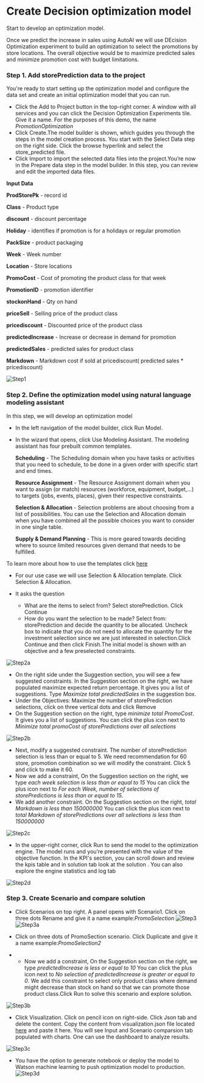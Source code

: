 # Create Decision optimization model

 Start to develop an optimization model.

 Once we predict the increase in sales using AutoAI we will use DEcision Optimization experiment to build an optimization to select the promotions by store locations. The overall objective would be to maximize predicted sales and minimize promotion cost with budget limitations.

### Step 1. Add storePrediction data to the project

You're ready to start setting up the optimization model and configure the data set and create an initial optimization model that you can run.

- Click the Add to Project button in the top-right corner. A window with all services and you can click the Decision Optimization Experiments tile. Give it a name. For the purposes of this demo, the name *PromotionOptimization*
- Click Create.The model builder is shown, which guides you through the steps in the model creation process. You start with the Select Data step on the right side. Click the browse hyperlink and select the store_predicted file.
- Click Import to import the selected data files into the project.You’re now in the Prepare data step in the model builder. In this step, you can review and edit the imported data files.

__Input Data__

**ProdStorePk**	- record id

**Class**	- Product type

**discount** - discount percentage

**Holiday**	- identifies if promotion is for a holidays or regular promotion

**PackSize** - product packaging

**Week** - Week number

**Location** - Store locations

**PromoCost** - Cost of promoting the product class for that week

**PromotionID** - promotion identifier

**stockonHand** - Qty on hand

**priceSell** - Selling price of the product class

**pricediscount** - Discounted price of the product class

**predictedIncrease** - Increase or decrease in demand for promotion

**predictedSales** - predicted sales for product class

**Markdown** - Markdown cost if sold at pricediscount( predicted sales * pricediscount)

![Step1](../images/Tutorial2-Step1.gif)

### Step 2. Define the optimization model using natural language modeling assistant
In this step, we will develop an optimization model

- In the left navigation of the model builder, click Run Model.
- In the wizard that opens, click Use Modeling Assistant. The modeling assistant has four prebuilt common templates.

  **Scheduling** - The Scheduling domain when you have tasks or activities that you need to schedule, to be done in a given order with specific start and end times.

  **Resource Assignment** -  The Resource Assignment domain when you want to assign (or match) resources (workforce, equipment, budget,...) to targets (jobs, events, places), given their respective constraints.

  **Selection & Allocation** - Selection problems are about choosing from a list of possibilities. You can use the Selection and Allocation domain when you have combined all the possible choices you want to consider in one single table.

  **Supply & Demand Planning** - This is more geared towards deciding where to source limited resources given demand that needs to be fulfilled.

To learn more about how to use the templates click [here](https://www.ibm.com/support/producthub/icpdata/docs/content/SSQNUZ_current/do/DODS_Mdl_Assist/mdl_asst_domains.html)
- For our use case we will use Selection & Allocation template. Click Selection & Allocation.
- It asks the question

  * What are the items to select from? Select storePrediction. Click Continue
  * How do you want the selection to be made? Select from: storePrediction and decide the quantity to be allocated. Uncheck box to indicate that you do not need to allocate the quantity for the investment selection since we are just interested in selection.Click Continue and then click Finish.The initial model is shown with an objective and a few preselected constraints.

![Step2a](../images/Tutorial2-Step2a.gif)

- On the right side under the Suggestion section, you will see a few suggested constraints. In the Suggestion section on the right, we have populated maximize expected return percentage. It gives you a list of suggestions. Type *Maximize total predictedSales* in the suggestion box.
- Under the Objectives: Maximize the number of storePrediction selections, click on three vertical dots and click Remove
- On the Suggestion section on the right, type *minimize total PromoCost*. It gives you a list of suggestions. You can click the plus icon next to *Minimize total promoCost of storePredictions over all selections*

![Step2b](../images/Tutorial2-Step2b.gif)

- Next, modify a suggested constraint. The number of storePrediction selection is less than or equal to 5. We need recommendation for 60 store, promotion combination so we will modify the constraint. Click 5 and click to make it 60.
- Now we add a constraint, On the Suggestion section on the right, we type *each week selection is less than or equal to 15* You can click the plus icon next to *For each Week, number of selections of storePredictions is less than or equal to 15*.
- We add another constraint. On the Suggestion section on the right, *total Markdown is less than 150000000* You can click the plus icon next to *total Markdown of storePredictions over all selections is less than 150000000*


![Step2c](../images/Tutorial2-Step2c.gif)

- In the upper-right corner, click Run to send the model to the optimization engine. The model runs and you’re presented with the value of the objective function. In the KPI's section, you can scroll down and review the kpis table and in solution tab look at the solution . You can also explore the engine statistics and log tab

![Step2d](../images/Tutorial2-Step2d.gif)

### Step 3. Create Scenario and compare solution

- Click Scenarios on top right. A panel opens with Scenario1. Click on three dots Rename and give it a name example:*PromoSelection*
![Step3](../images/Tutorial2-Step3.png)
![Step3a](../images/Tutorial2-Step3a.png)

-  Click on three dots of PromoSection scenario. Click Duplicate and give it a name example:*PromoSelection2*
- - Now we add a constraint, On the Suggestion section on the right, we type *predictedIncrease is less or equal to 10* You can click the plus icon next to *No selection of predictedIncrease is greater or equal to 0*. We add this constraint to select only product class where demand might decrease than stock on hand so that we can promote those product class.Click Run to solve this scenario and explore solution.

![Step3b](../images/Tutorial2-Step3b.png)

- Click Visualization. Click on pencil icon on right-side. Click Json tab and delete the content. Copy the content from visualization.json file located [here](https://github.com/nerav-doshi/IBM-AutoAI-and-Decision-Optimization-on-Watson-Studio/blob/main/Tutorial2/data/visualization.json) and paste it here. You will see Input and Scenario comparsion tab populated with charts. One can use the dashboard to analyze results.

![Step3c](../images/Tutorial2-Step3c.gif)

- You have the option to generate notebook or deploy the model to Watson machine learning to push optimization model to production.
![Step3d](../images/Tutorial2-Step3d.png)
